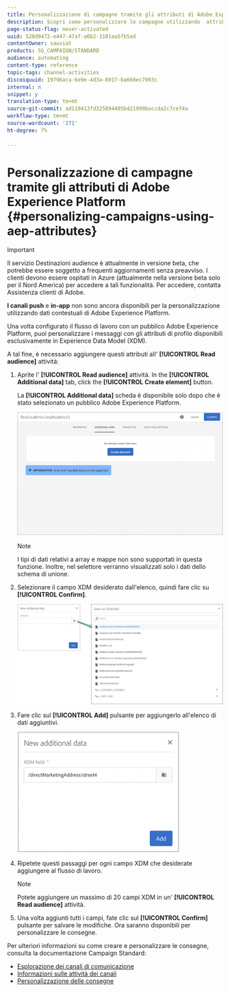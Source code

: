 ```yaml
---
title: Personalizzazione di campagne tramite gli attributi di Adobe Experience Platform
description: Scopri come personalizzare le campagne utilizzando  attributi della piattaforma di esperienza Adobe.
page-status-flag: never-activated
uuid: 528d9472-e447-47af-a6b2-3181aa5fb5ad
contentOwner: sauviat
products: SG_CAMPAIGN/STANDARD
audience: automating
content-type: reference
topic-tags: channel-activities
discoiquuid: 19796aca-6e9e-4d3a-8917-ba660ec7993c
internal: n
snippet: y
translation-type: tm+mt
source-git-commit: ad110413fd325894405b421999baccda2c7cef4a
workflow-type: tm+mt
source-wordcount: '271'
ht-degree: 7%

---
```



# Personalizzazione di campagne tramite gli attributi di Adobe Experience Platform {#personalizing-campaigns-using-aep-attributes}

>[!IMPORTANT]
>
>Il servizio Destinazioni audience è attualmente in versione beta, che potrebbe essere soggetto a frequenti aggiornamenti senza preavviso. I clienti devono essere ospitati in Azure (attualmente nella versione beta solo per il Nord America) per accedere a tali funzionalità. Per accedere, contatta  Assistenza clienti di Adobe.
>
>**I canali push** e **in-app** non sono ancora disponibili per la personalizzazione utilizzando dati contestuali di Adobe Experience Platform.

Una volta configurato il flusso di lavoro con un pubblico [](../../audiences/using/aep-about-audience-destinations-service.md)Adobe Experience Platform, puoi personalizzare i messaggi con gli attributi di profilo disponibili esclusivamente in Experience Data Model (XDM).

A tal fine, è necessario aggiungere questi attributi all&#39; **[!UICONTROL Read audience]** attività:

1. Aprite l&#39; **[!UICONTROL Read audience]** attività. In the **[!UICONTROL Additional data]** tab, click the **[!UICONTROL Create element]** button.

   La **[!UICONTROL Additional data]** scheda è disponibile solo dopo che è stato selezionato un pubblico Adobe Experience Platform.

   ![](assets/aep_wkf_readaudience_attributes.png)

   >[!NOTE]
   >
   >I tipi di dati relativi a array e mappe non sono supportati in questa funzione. Inoltre, nel selettore verranno visualizzati solo i dati dello schema di unione.

1. Selezionare il campo XDM desiderato dall&#39;elenco, quindi fare clic su **[!UICONTROL Confirm]**.

   ![](assets/aep_wkf_readaudience_perso1.png)

1. Fare clic sul **[!UICONTROL Add]** pulsante per aggiungerlo all&#39;elenco di dati aggiuntivi.

   ![](assets/aep_wkf_readaudience_perso3.png)

1. Ripetete questi passaggi per ogni campo XDM che desiderate aggiungere al flusso di lavoro.

   >[!NOTE]
   >
   >Potete aggiungere un massimo di 20 campi XDM in un&#39; **[!UICONTROL Read audience]** attività.

1. Una volta aggiunti tutti i campi, fate clic sul **[!UICONTROL Confirm]** pulsante per salvare le modifiche. Ora saranno disponibili per personalizzare le consegne.

Per ulteriori informazioni su come creare e personalizzare le consegne, consulta la documentazione Campaign Standard:

* [Esplorazione dei canali di comunicazione](../../channels/using/get-started-communication-channels.md)
* [Informazioni sulle attività dei canali](../../automating/using/about-channel-activities.md)
* [Personalizzazione delle consegne](../../designing/using/personalization.md)
